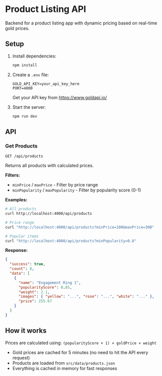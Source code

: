 # Product Listing API

Backend for a product listing app with dynamic pricing based on real-time gold prices.

## Setup

1. Install dependencies:
   ```bash
   npm install
   ```

2. Create a `.env` file:
   ```
   GOLD_API_KEY=your_api_key_here
   PORT=4000
   ```
   
   Get your API key from https://www.goldapi.io/

3. Start the server:
   ```bash
   npm run dev
   ```

## API

### Get Products
```
GET /api/products
```

Returns all products with calculated prices.

**Filters:**
- `minPrice` / `maxPrice` - Filter by price range
- `minPopularity` / `maxPopularity` - Filter by popularity score (0-1)

**Examples:**
```bash
# All products
curl http://localhost:4000/api/products

# Price range
curl "http://localhost:4000/api/products?minPrice=100&maxPrice=300"

# Popular items
curl "http://localhost:4000/api/products?minPopularity=0.8"
```

**Response:**
```json
{
  "success": true,
  "count": 8,
  "data": [
    {
      "name": "Engagement Ring 1",
      "popularityScore": 0.85,
      "weight": 2.1,
      "images": { "yellow": "...", "rose": "...", "white": "..." },
      "price": 255.67
    }
  ]
}
```

## How it works

Prices are calculated using: `(popularityScore + 1) × goldPrice × weight`

- Gold prices are cached for 5 minutes (no need to hit the API every request)
- Products are loaded from `src/data/products.json`
- Everything is cached in memory for fast responses

